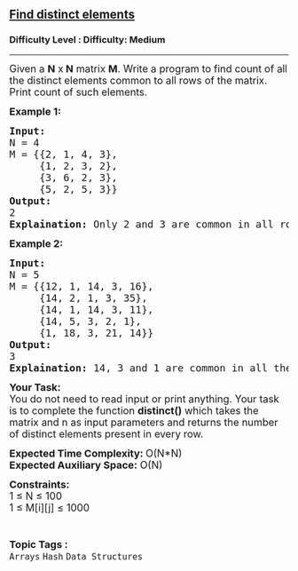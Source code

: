 <h2><a href="https://www.geeksforgeeks.org/problems/find-distinct-elements2054/1?page=2&difficulty=Medium&status=unsolved,attempted&sortBy=accuracy">Find distinct elements</a></h2><h3>Difficulty Level : Difficulty: Medium</h3><hr><div class="problems_problem_content__Xm_eO"><p><span style="font-size:18px">Given a <strong>N</strong> x<strong> N</strong> matrix <strong>M</strong>. Write a program to find count of all the distinct elements common to all rows of the matrix. Print count of such elements.</span></p>

<p><strong><span style="font-size:18px">Example 1:</span></strong></p>

<pre><span style="font-size:18px"><strong>Input:</strong> 
N = 4
M = {{2, 1, 4, 3},
     {1, 2, 3, 2},
     {3, 6, 2, 3},
     {5, 2, 5, 3}}
<strong>Output:</strong> 
2
<strong>Explaination:</strong> Only 2 and 3 are common in all rows.</span></pre>

<p><strong><span style="font-size:18px">Example 2:</span></strong></p>

<pre><span style="font-size:18px"><strong>Input:</strong> 
N = 5
M = {{12, 1, 14, 3, 16},
     {14, 2, 1, 3, 35},
     {14, 1, 14, 3, 11},
     {14, 5, 3, 2, 1},
     {1, 18, 3, 21, 14}}
<strong>Output:</strong> 
3
<strong>Explaination:</strong> 14, 3 and 1 are common in all the rows.</span></pre>

<p><span style="font-size:18px"><strong>Your Task:</strong><br>
You do not need to read input or print anything. Your task is to complete the function <strong>distinct()</strong> which takes the matrix and n as input parameters and returns the number of distinct elements present in every row.</span></p>

<p><span style="font-size:18px"><strong>Expected Time Complexity: </strong>O(N*N)<br>
<strong>Expected Auxiliary Space:</strong>&nbsp;O(N)</span></p>

<p><span style="font-size:18px"><strong>Constraints:</strong><br>
1 ≤ N ≤ 100<br>
1 ≤ M[i][j] ≤ 1000</span></p>
</div><br><p><span style=font-size:18px><strong>Topic Tags : </strong><br><code>Arrays</code>&nbsp;<code>Hash</code>&nbsp;<code>Data Structures</code>&nbsp;